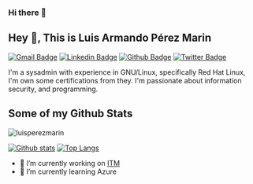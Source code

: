 ### Hi there 👋

<!--
**luisperezmarin/luisperezmarin** is a ✨ _special_ ✨ repository because its `README.md` (this file) appears on your GitHub profile.

Here are some ideas to get you started:


- 🌱 I’m currently learning ...
- 👯 I’m looking to collaborate on ...
- 🤔 I’m looking for help with ...
- 💬 Ask me about ...
- 📫 How to reach me: ...
- 😄 Pronouns: ...
- ⚡ Fun fact: ...
-->

## Hey 👋, This is Luis Armando Pérez Marin
[![Gmail Badge](https://img.shields.io/badge/-luis.perez@protonmail.com-c14438?style=flat&logo=Gmail&logoColor=white&link=mailto:luis.perez@protonmail.com)](mailto:luis.perez@protonmail.com)
[![Linkedin Badge](https://img.shields.io/badge/-luisperezgt-0072b1?style=flat&logo=Linkedin&logoColor=white&link=https://www.linkedin.com/in/luisperezgt/)](https://www.linkedin.com/in/luisperezgt/) [![Github Badge](https://img.shields.io/badge/-luisperezmarin-grey?style=flat&logo=github&logoColor=white&link=https://github.com/luisperezmarin/)](https://www.github.com/luisperezmarin/) [![Twitter Badge](https://img.shields.io/badge/-luisperezmarin-00acee?style=flat&logo=twitter&logoColor=white&link=https://twitter.com/luispmarin/)](https://www.twitter.com/luispmarin/) <p align='left'>I'm a sysadmin with experience in GNU/Linux, specifically Red Hat Linux, I'm own some certifications from they. I'm passionate about information security, and programming.</p>
## Some of my Github Stats
<p align=left> <img src=https://komarev.com/ghpvc/?username=luisperezmarin alt=luisperezmarin /> </p>

[![Github stats](https://github-readme-stats.vercel.app/api?username=luisperezmarin&show_icons=true&include_all_commits=true&count_private=true)](https://github.com/anuraghazra/github-readme-stats)
[![Top Langs](https://github-readme-stats.vercel.app/api/top-langs/?username=luisperezmarin&layout=compact)](https://github.com/luisperezmarin/github-readme-stats)

- 🔭 I’m currently working on [ITM](https://www.i-t-m.com)
- 🌱 I’m currently learning Azure

